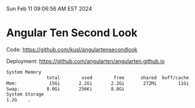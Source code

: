 Sun Feb 11 09:06:56 AM EST 2024

# Angular Ten Second Look

Code: https://github.com/kusl/angulartensecondlook

Deployment: https://github.com/angularten/angularten.github.io

```bash
System Memory
               total        used        free      shared  buff/cache   available
Mem:            15Gi       2.2Gi       2.2Gi       272Mi        11Gi        13Gi
Swap:          8.0Gi       256Ki       8.0Gi
System Storage
1.2G	.
```
```bash
